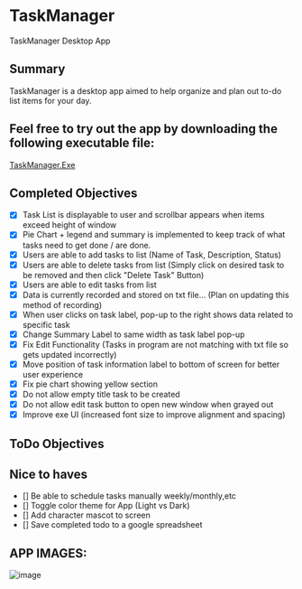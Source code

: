 # TaskManager
TaskManager Desktop App

## Summary
TaskManager is a desktop app aimed to help organize and plan out to-do list items for your day. 

## Feel free to try out the app by downloading the following executable file:
[TaskManager.Exe](https://github.com/JZBlank/TaskManager/releases/tag/v1.0.1)

## Completed Objectives
- [X] Task List is displayable to user and scrollbar appears when items exceed height of window
- [X] Pie Chart + legend and summary is implemented to keep track of what tasks need to get done / are done.
- [X] Users are able to add tasks to list (Name of Task, Description, Status)
- [X] Users are able to delete tasks from list (Simply click on desired task to be removed and then click "Delete Task" Button)
- [X] Users are able to edit tasks from list
- [X] Data is currently recorded and stored on txt file... (Plan on updating this method of recording)
- [X] When user clicks on task label, pop-up to the right shows data related to specific task
- [X] Change Summary Label to same width as task label pop-up
- [X] Fix Edit Functionality (Tasks in program are not matching with txt file so gets updated incorrectly)
- [X] Move position of task information label to bottom of screen for better user experience
- [X] Fix pie chart showing yellow section
- [X] Do not allow empty title task to be created
- [X] Do not allow edit task button to open new window when grayed out
- [X] Improve exe UI (increased font size to improve alignment and spacing)

## ToDo Objectives

## Nice to haves
- [] Be able to schedule tasks manually weekly/monthly,etc
- [] Toggle color theme for App (Light vs Dark)
- [] Add character mascot to screen
- [] Save completed todo to a google spreadsheet

## APP IMAGES:
![image](https://github.com/JZBlank/TaskManager/assets/56086743/4f5cb15d-9335-46cf-aa6e-ede6306c482e)

